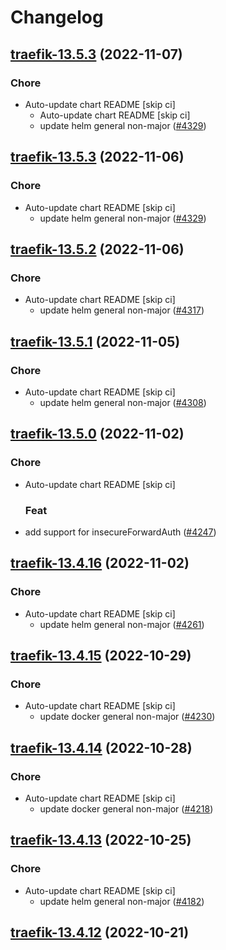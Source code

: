 # Changelog



## [traefik-13.5.3](https://github.com/truecharts/charts/compare/traefik-13.5.2...traefik-13.5.3) (2022-11-07)

### Chore

- Auto-update chart README [skip ci]
  - Auto-update chart README [skip ci]
  - update helm general non-major ([#4329](https://github.com/truecharts/charts/issues/4329))




## [traefik-13.5.3](https://github.com/truecharts/charts/compare/traefik-13.5.2...traefik-13.5.3) (2022-11-06)

### Chore

- Auto-update chart README [skip ci]
  - update helm general non-major ([#4329](https://github.com/truecharts/charts/issues/4329))




## [traefik-13.5.2](https://github.com/truecharts/charts/compare/traefik-13.5.1...traefik-13.5.2) (2022-11-06)

### Chore

- Auto-update chart README [skip ci]
  - update helm general non-major ([#4317](https://github.com/truecharts/charts/issues/4317))




## [traefik-13.5.1](https://github.com/truecharts/charts/compare/traefik-13.5.0...traefik-13.5.1) (2022-11-05)

### Chore

- Auto-update chart README [skip ci]
  - update helm general non-major ([#4308](https://github.com/truecharts/charts/issues/4308))




## [traefik-13.5.0](https://github.com/truecharts/charts/compare/traefik-13.4.16...traefik-13.5.0) (2022-11-02)

### Chore

- Auto-update chart README [skip ci]

  ### Feat

- add support for insecureForwardAuth ([#4247](https://github.com/truecharts/charts/issues/4247))




## [traefik-13.4.16](https://github.com/truecharts/charts/compare/traefik-13.4.15...traefik-13.4.16) (2022-11-02)

### Chore

- Auto-update chart README [skip ci]
  - update helm general non-major ([#4261](https://github.com/truecharts/charts/issues/4261))




## [traefik-13.4.15](https://github.com/truecharts/charts/compare/traefik-13.4.14...traefik-13.4.15) (2022-10-29)

### Chore

- Auto-update chart README [skip ci]
  - update docker general non-major ([#4230](https://github.com/truecharts/charts/issues/4230))




## [traefik-13.4.14](https://github.com/truecharts/charts/compare/traefik-13.4.13...traefik-13.4.14) (2022-10-28)

### Chore

- Auto-update chart README [skip ci]
  - update docker general non-major ([#4218](https://github.com/truecharts/charts/issues/4218))




## [traefik-13.4.13](https://github.com/truecharts/charts/compare/traefik-13.4.12...traefik-13.4.13) (2022-10-25)

### Chore

- Auto-update chart README [skip ci]
  - update helm general non-major ([#4182](https://github.com/truecharts/charts/issues/4182))




## [traefik-13.4.12](https://github.com/truecharts/charts/compare/traefik-13.4.11...traefik-13.4.12) (2022-10-21)
